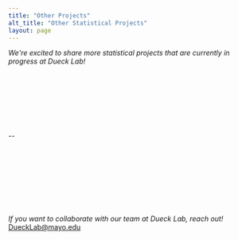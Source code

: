 ```yaml
---
title: "Other Projects"
alt_title: "Other Statistical Projects"
layout: page
---
```


_We're excited to share more statistical projects that are currently in progress at Dueck Lab!_
<br><br><br><br><br><br><br><br>

--







<br><br><br><br><br><br><br><br>
_If you want to collaborate with our team at Dueck Lab, reach out!_  [DueckLab@mayo.edu](mailto:DueckLab@mayo.edu)

  
<!-- Google tag (gtag.js) -->
<script async src="https://www.googletagmanager.com/gtag/js?id=G-RR2YH5HMBL"></script>
<script>
  window.dataLayer = window.dataLayer || [];
  function gtag(){dataLayer.push(arguments);}
  gtag('js', new Date());

  gtag('config', 'G-RR2YH5HMBL');
</script>
